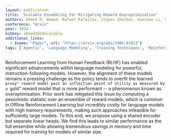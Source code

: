 ```yaml
---
layout: publication
title: 'Scalable Ensembling For Mitigating Reward Overoptimisation'
authors: Ahmed M. Ahmed, Rafael Rafailov, Stepan Sharkov, Xuechen Li, Sanmi Koyejo
conference: "Arxiv"
year: 2024
bibkey: ahmed2024scalable
additional_links:
  - {name: "Paper", url: "https://arxiv.org/abs/2406.01013"}
tags: ['Agentic', 'Language Modeling', 'Training Techniques', 'Reinforcement Learning']
---
```

Reinforcement Learning from Human Feedback (RLHF) has enabled significant
advancements within language modeling for powerful, instruction-following
models. However, the alignment of these models remains a pressing challenge as
the policy tends to overfit the learned ``proxy" reward model past an
inflection point of utility as measured by a ``gold" reward model that is more
performant -- a phenomenon known as overoptimisation. Prior work has mitigated
this issue by computing a pessimistic statistic over an ensemble of reward
models, which is common in Offline Reinforcement Learning but incredibly costly
for language models with high memory requirements, making such approaches
infeasible for sufficiently large models. To this end, we propose using a
shared encoder but separate linear heads. We find this leads to similar
performance as the full ensemble while allowing tremendous savings in memory
and time required for training for models of similar size.
